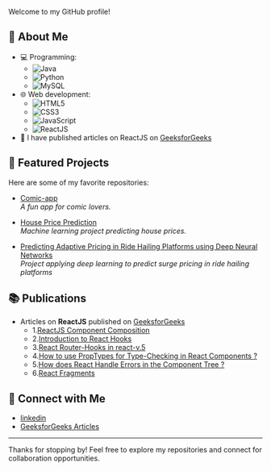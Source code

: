 
Welcome to my GitHub profile!

## 🚀 About Me

- 💻 Programming:
  - ![Java](https://img.shields.io/badge/Java-007396?style=flat&logo=java&logoColor=white) 
  - ![Python](https://img.shields.io/badge/Python-3776AB?style=flat&logo=python&logoColor=white)
  - ![MySQL](https://img.shields.io/badge/MySQL-003B57?style=flat&logo=mysql&logoColor=white)
- 🌐 Web development:
  - ![HTML5](https://img.shields.io/badge/HTML5-E34F26?style=flat&logo=html5&logoColor=white)
  - ![CSS3](https://img.shields.io/badge/CSS3-1572B6?style=flat&logo=css3&logoColor=white)
  - ![JavaScript](https://img.shields.io/badge/JavaScript-F7DF1E?style=flat&logo=javascript&logoColor=black)
  - ![ReactJS](https://img.shields.io/badge/React-20232A?style=flat&logo=react&logoColor=61DAFB)
- 📝 I have published articles on ReactJS on [GeeksforGeeks](https://www.geeksforgeeks.org/user/arikirevula_sanjay_praneeth/contributions/)

## 🌟 Featured Projects

Here are some of my favorite repositories:

- [Comic-app](https://sanjay-1208.github.io/Comics-App/)  
  *A fun app for comic lovers.*

- [House Price Prediction](https://github.com/sanjay-1208/House_Price_Prediction)  
  *Machine learning project predicting house prices.*

- [Predicting Adaptive Pricing in Ride Hailing Platforms using Deep Neural Networks](https://github.com/sanjay-1208/Predicting-Adaptive-Pricing-In-Ride-Hailing-Platforms-Using-Deep-Neural-Networks)  
  *Project applying deep learning to predict surge pricing in ride hailing platforms*

## 📚 Publications

- Articles on **ReactJS** published on [GeeksforGeeks](https://www.geeksforgeeks.org/user/arikirevula_sanjay_praneeth/contributions/)
  - 1.[ReactJS Component Composition](https://www.geeksforgeeks.org/react-js-component-composition/)
  - 2.[Introduction to React Hooks](https://www.geeksforgeeks.org/introduction-to-react-hooks/)
  - 3.[React Router-Hooks in react-v.5](https://www.geeksforgeeks.org/what-are-the-react-router-hooks-in-react-v5/)
  - 4.[How to use PropTypes for Type-Checking in React Components ?](https://www.geeksforgeeks.org/react-js-component-composition/)
  - 5.[How does React Handle Errors in the Component Tree ?](https://www.geeksforgeeks.org/react-js-component-composition/)
  - 6.[React Fragments](https://www.geeksforgeeks.org/react-js-component-composition/)
  

## 🔗 Connect with Me

- [linkedin](https://www.linkedin.com/in/sanjay-praneeth/)
- [GeeksforGeeks Articles](<link_in_profile>)

---

Thanks for stopping by! Feel free to explore my repositories and connect for collaboration opportunities.
